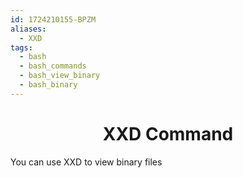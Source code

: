 ```yaml
---
id: 1724210155-BPZM
aliases:
  - XXD
tags:
  - bash
  - bash_commands
  - bash_view_binary
  - bash_binary
---
```


<center>
<h1>XXD Command</h1>
</center>

You can use XXD to view binary files 
